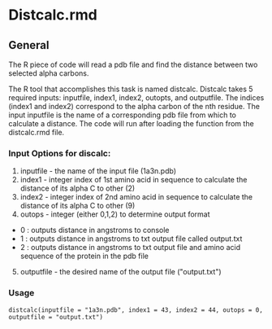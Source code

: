 # Distcalc.rmd

## General

The R piece of code will read a pdb file and find the distance between two selected alpha carbons.

The R tool that accomplishes this task is named distcalc. Distcalc takes 5 required inputs: inputfile, index1, index2, outopts, and outputfile. The indices (index1 and index2) correspond to the alpha carbon of the nth residue. The input inputfile is the name of a corresponding pdb file from which to calculate a distance. The code will run after loading the function from the distcalc.rmd file.

### Input Options for discalc:

1. inputfile - the name of the input file (1a3n.pdb)
2. index1 - integer index of 1st amino acid in sequence to calculate the distance of its alpha C to other (2)
3. index2 - integer index of 2nd amino acid in sequence to calculate the distance of its alpha C to other (9)
4. outops - integer (either 0,1,2) to determine output format
  + 0 : outputs distance in angstroms to console
  + 1 : outputs distance in angstroms to txt output file called output.txt
  + 2 : outputs distance in angstroms to txt output file and amino acid sequence of the protein in the pdb file
5. outputfile - the desired name of the output file ("output.txt")

### Usage

```{r}
distcalc(inputfile = "1a3n.pdb", index1 = 43, index2 = 44, outops = 0, outputfile = "output.txt") 
```
